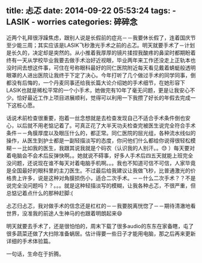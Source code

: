 title: 忐忑
date: 2014-09-22 05:53:24
tags:
    - LASIK
    - worries
categories: 碎碎念
---

近两个礼拜很浮躁焦虑，跟别人说是长假前的症兆－－我要休长假了，连着国庆节至少能三周；其实应该是LASIK飞秒激光手术之前的忐忑。明天就要手术了－计划是长久的，决定却是突然的。从小推着我厚厚的镜片揉捏我酸疼的鼻梁时都期盼着终有一天从学校毕业我要去做手术治好近视眼，毕业两年来工作还没走上正轨本也没时间去想这件事，可住在号称眼科最好的同仁医院附近每天看见戴着蜻蜓般透明眼罩的人进出医院让我终于下定了决心。今年打听了几个做过手术的同学同事，倒都没有后悔的，一个丹麦同事还给我长篇大论介绍她的手术细节，在她形容下LASIK也就是稀松平常的一个小手术，她做完有10年了毫无问题，更是让我安心不少。恰好最近工作上项目进展顺利，觉得可以利用一下我攒了好长的年假去完成一下这桩心愿。

话说术前检查很重要，抱着一丝念想就是去检查发现自己不适合手术条件倒也安心，以后就不用老惦记着了。可真正花了大半天功夫检查完被医生说完全符合手术条件－－角膜厚度以及眼压什么的，都正常。同仁医院的屈光组，各种流水线似的操作，从医生到护士都是一副轻描淡写的态度，你问他们什么都给你说得很轻松模糊－－比如我的医生，我跟其说我就是个码农（认识我的人别汗。。😓 ）每天要对着电脑会不会术后反弹快啊。。她就说不碍事，好多人手术后四五天就能上班完全没问题，还说现在谁不每天对着电脑手机啊。。。我也不知道可信不可信，人家毕竟是全国最好的眼科里的主刀医生。不过最后给我建议让我做飞秒，比普通激光的价格贵上许多，说是这种对角膜损伤小，适合二次手术。－－什么二次手术？？不是说完全没问题吗？？。。。就是这种轻描淡写的模糊，让我各种忐忑，不很严重，但总惦记着点什么的那种赶脚:(

忐忑归忐忑，我对做手术的信念还是杠杠的－－我要脱离恍惚了－－期待清澈地看世界，没准我的前途人生神马的也跟着明朗起来😄 

明天就要去手术了，还是很怕怕的，周末下载了很多audio的东东在家备瞎，屯了很多蔬菜还做了大扫除准备蜗居。估计得要一些日子才能用电脑，那之后再来更新详细的手术体验篇。

一句话，生命在于折腾。
